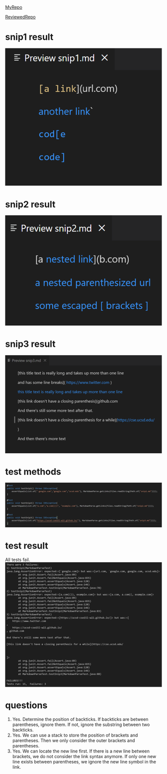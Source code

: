 [MyRepo](https://github.com/litianqing2887/markdown-parse)

[ReviewedRepo](https://github.com/artballesteros/markdown-parse)

# snip1 result
![snip1](https://github.com/litianqing2887/cse15l-lab-reports/blob/main/snip1.png?raw=true)

# snip2 result
![snip2](https://github.com/litianqing2887/cse15l-lab-reports/blob/main/snip2.png?raw=true)

# snip3 result
![snip3](https://github.com/litianqing2887/cse15l-lab-reports/blob/main/snip3.png?raw=true)

# test methods
![test](https://github.com/litianqing2887/cse15l-lab-reports/blob/main/testMethods.png?raw=true)

# test result
All tests fail.
![result](https://github.com/litianqing2887/cse15l-lab-reports/blob/main/testResult1.png?raw=true)

# questions
1. Yes. Determine the position of backticks. If backticks are between parentheses, ignore them. If not, ignore the substring between two backticks. 
2. Yes. We can use a stack to store the position of brackets and parentheses. Then we only consider the outer brackets and parentheses. 
3. Yes. We can locate the new line first. If there is a new line between brackets, we do not consider the link syntax anymore. If only one new line exists between parentheses, we ignore the new line symbol in the link. 
